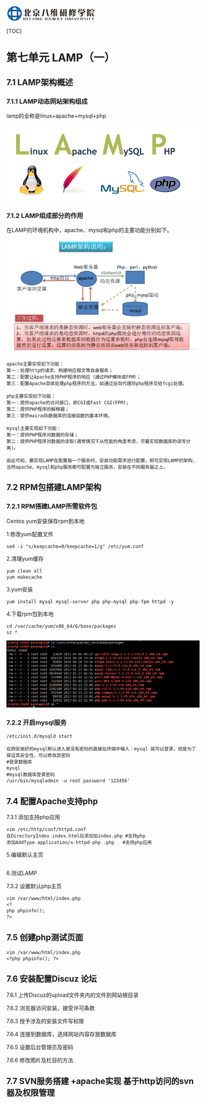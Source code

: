 ![1567663188538](assets/1567663188538.png)

[TOC]







# 第七单元 LAMP（一）	



## 7.1 LAMP架构概述

### 7.1.1 LAMP动态网站架构组成

lamp的全称是linux+apache+mysql+php 

![1567663716944](assets/1567663716944.png)







### 7.1.2 LAMP组成部分的作用

在LAMP的环境机构中，apache、mysql和php的主要功能分别如下。

![20181119083215117](assets/20181119083215117.png)

    apache主要实现如下功能：
    第一：处理http的请求、构建响应报文等自身服务；
    第二：配置让Apache支持PHP程序的响应（通过PHP模块或FPM）；
    第三：配置Apache具体处理php程序的方法，如通过反向代理将php程序交给fcgi处理。
    
    php主要实现如下功能：
    第一：提供apache的访问接口，即CGI或Fast CGI(FPM);
    第二：提供PHP程序的解释器；
    第三：提供mairadb数据库的连接函数的基本环境。
    
    mysql主要实现如下功能：
    第一：提供PHP程序对数据的存储；
    第二：提供PHP程序对数据的读取(通常情况下从性能的角度考虑，尽量实现数据库的读写分离)。
    
    由此可知，要实现LAMP在配置每一个服务时，安装功能需求进行配置，即可实现LAMP的架构，当然apache、mysql和php服务都可配置为独立服务，安装在不同服务器之上。



## 7.2 RPM包搭建LAMP架构

### 7.2.1 RPM搭建LAMP所需软件包

Centos yum安装保存rpm到本地

1.修改yum配置文件

```shell
sed -i "s/keepcache=0/keepcache=1/g" /etc/yum.conf
```

2.清理yum缓存

```shell
yum clean all
yum makecache
```

3.yum安装

```shell
yum install mysql mysql-server php php-mysql php-fpm httpd -y
```

4.下载rpm包到本地

```
cd /var/cache/yum/x86_64/6/base/packages
sz *
```

![1567666050551](assets/1567666050551.png)



### 7.2.2 开启mysql服务

```shell
/etc/init.d/mysqld start

在刚安装好的mysql默认进入是没有密码的直接在终端中输入：mysql 就可以登录，但是为了保证其安全性，可以修改其密码
#登录数据库
mysql
#mysql数据库登录密码
/usr/bin/mysqladmin -u root password '123456'
```







## 7.4 配置Apache支持php

7.3.1 添加支持php应用

```
vim /etc/http/conf/httpd.conf
在DirectoryIndex index.html后添加加index.php #支持php
添加AddType application/x-httpd-php .php   #支持php应用
```


5.编辑默认主页

```

```

6.测试LAMP









7.3.2 设置默认php主页

```
vim /var/www/html/index.php
<?
php phpinfo();
?>
```







## 7.5 创建php测试页面	

```
vim /var/www/html/index.php
<?php phpinfo(); ?>
```





## 7.6 安装配置Discuz 论坛

7.6.1 上传Discuz的upload文件夹内的文件到网站根目录

7.6.2 浏览器访问安装，接受许可条款

7.6.3 授予涉及的安装文件写权限

7.6.4 连接到数据库，选择网站内容存放数据库

7.6.5 设置后台管理员及密码

7.6.6 修改图片及栏目的方法







## 7.7 SVN服务搭建 +apache实现 基于http访问的svn器及权限管理